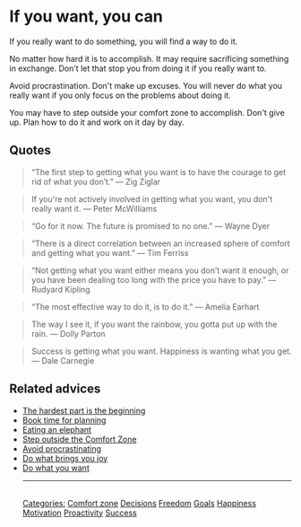 # If you want, you can

If you really want to do something, you will find a way to do it.
 
No matter how hard it is to accomplish. It may require sacrificing something in exchange. Don't let that stop you from doing it if you really want to.
 
Avoid procrastination. Don't make up excuses. You will never do what you really want if you only focus on the problems about doing it.
 
You may have to step outside your comfort zone to accomplish. Don't give up. Plan how to do it and work on it day by day.

## Quotes

> “The first step to getting what you want is to have the courage to get rid of what you don’t.” — Zig Ziglar

> If you're not actively involved in getting what you want, you don't really want it. ― Peter McWilliams

> “Go for it now. The future is promised to no one.” — Wayne Dyer

> “There is a direct correlation between an increased sphere of comfort and getting what you want.” ― Tim Ferriss

> “Not getting what you want either means you don’t want it enough, or you have been dealing too long with the price you have to pay.” — Rudyard Kipling

> “The most effective way to do it, is to do it.” — Amelia Earhart

> The way I see it, if you want the rainbow, you gotta put up with the rain. ― Dolly Parton

> Success is getting what you want. Happiness is wanting what you get. ― Dale Carnegie

## Related advices

- [The hardest part is the beginning](The%20hardest%20part%20is%20the%20beginning/index.md)
- [Book time for planning](Book%20time%20for%20planning/index.md)
- [Eating an elephant](Eating%20an%20elephant/index.md)
- [Step outside the Comfort Zone](Step%20outside%20the%20Comfort%20Zone/index.md)
- [Avoid procrastinating](Avoid%20procrastinating/index.md)
- [Do what brings you joy](Do%20what%20brings%20you%20joy/index.md)
- [Do what you want](Do%20what%20you%20want/index.md)<hr/><br/>[Categories:](Categories/index.md) [Comfort zone](Categories/Comfort%20zone.md) [Decisions](Categories/Decisions.md) [Freedom](Categories/Freedom.md) [Goals](Categories/Goals.md) [Happiness](Categories/Happiness.md) [Motivation](Categories/Motivation.md) [Proactivity](Categories/Proactivity.md) [Success](Categories/Success.md)
